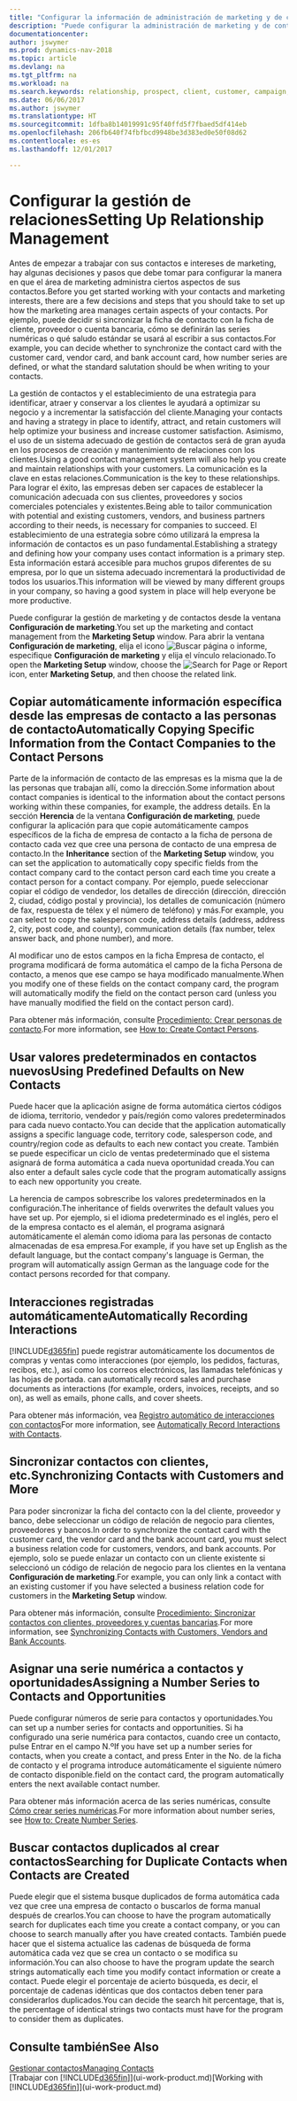 ```yaml
---
title: "Configurar la información de administración de marketing y de contactos"
description: "Puede configurar la administración de marketing y de contacto de Dynamics NAV para optimizar las relaciones con los clientes potenciales o actuales, y mejorar las campañas y las promociones."
documentationcenter: 
author: jswymer
ms.prod: dynamics-nav-2018
ms.topic: article
ms.devlang: na
ms.tgt_pltfrm: na
ms.workload: na
ms.search.keywords: relationship, prospect, client, customer, campaign, promo
ms.date: 06/06/2017
ms.author: jswymer
ms.translationtype: HT
ms.sourcegitcommit: 1dfba8b14019991c95f40ffd5f7fbaed5df414eb
ms.openlocfilehash: 206fb640f74fbfbcd9948be3d383ed0e50f08d62
ms.contentlocale: es-es
ms.lasthandoff: 12/01/2017

---
```

# <a name="setting-up-relationship-management"></a><span data-ttu-id="ee056-103">Configurar la gestión de relaciones</span><span class="sxs-lookup"><span data-stu-id="ee056-103">Setting Up Relationship Management</span></span>
<span data-ttu-id="ee056-104">Antes de empezar a trabajar con sus contactos e intereses de marketing, hay algunas decisiones y pasos que debe tomar para configurar la manera en que el área de marketing administra ciertos aspectos de sus contactos.</span><span class="sxs-lookup"><span data-stu-id="ee056-104">Before you get started working with your contacts and marketing interests, there are a few decisions and steps that you should take to set up how the marketing area manages certain aspects of your contacts.</span></span> <span data-ttu-id="ee056-105">Por ejemplo, puede decidir si sincronizar la ficha de contacto con la ficha de cliente, proveedor o cuenta bancaria, cómo se definirán las series numéricas o qué saludo estándar se usará al escribir a sus contactos.</span><span class="sxs-lookup"><span data-stu-id="ee056-105">For example, you can decide whether to synchronize the contact card with the customer card, vendor card, and bank account card, how number series are defined, or what the standard salutation should be when writing to your contacts.</span></span>

<span data-ttu-id="ee056-106">La gestión de contactos y el establecimiento de una estrategia para identificar, atraer y conservar a los clientes le ayudará a optimizar su negocio y a incrementar la satisfacción del cliente.</span><span class="sxs-lookup"><span data-stu-id="ee056-106">Managing your contacts and having a strategy in place to identify, attract, and retain customers will help optimize your business and increase customer satisfaction.</span></span> <span data-ttu-id="ee056-107">Asimismo, el uso de un sistema adecuado de gestión de contactos será de gran ayuda en los procesos de creación y mantenimiento de relaciones con los clientes.</span><span class="sxs-lookup"><span data-stu-id="ee056-107">Using a good contact management system will also help you create and maintain relationships with your customers.</span></span> <span data-ttu-id="ee056-108">La comunicación es la clave en estas relaciones.</span><span class="sxs-lookup"><span data-stu-id="ee056-108">Communication is the key to these relationships.</span></span> <span data-ttu-id="ee056-109">Para lograr el éxito, las empresas deben ser capaces de establecer la comunicación adecuada con sus clientes, proveedores y socios comerciales potenciales y existentes.</span><span class="sxs-lookup"><span data-stu-id="ee056-109">Being able to tailor communication with potential and existing customers, vendors, and business partners according to their needs, is necessary for companies to succeed.</span></span> <span data-ttu-id="ee056-110">El establecimiento de una estrategia sobre cómo utilizará la empresa la información de contactos es un paso fundamental.</span><span class="sxs-lookup"><span data-stu-id="ee056-110">Establishing a strategy and defining how your company uses contact information is a primary step.</span></span> <span data-ttu-id="ee056-111">Esta información estará accesible para muchos grupos diferentes de su empresa, por lo que un sistema adecuado incrementará la productividad de todos los usuarios.</span><span class="sxs-lookup"><span data-stu-id="ee056-111">This information will be viewed by many different groups in your company, so having a good system in place will help everyone be more productive.</span></span>

<span data-ttu-id="ee056-112">Puede configurar la gestión de marketing y de contactos desde la ventana **Configuración de marketing**.</span><span class="sxs-lookup"><span data-stu-id="ee056-112">You set up the marketing and contact management from the **Marketing Setup** window.</span></span> <span data-ttu-id="ee056-113">Para abrir la ventana **Configuración de marketing**, elija el icono ![Buscar página o informe](media/ui-search/search_small.png "icono Buscar página o informe"), especifique **Configuración de marketing** y elija el vínculo relacionado.</span><span class="sxs-lookup"><span data-stu-id="ee056-113">To open the **Marketing Setup** window, choose the ![Search for Page or Report](media/ui-search/search_small.png "Search for Page or Report icon") icon, enter **Marketing Setup**, and then choose the related link.</span></span>

## <a name="automatically-copying-specific-information-from-the-contact-companies-to-the-contact-persons"></a><span data-ttu-id="ee056-114">Copiar automáticamente información específica desde las empresas de contacto a las personas de contacto</span><span class="sxs-lookup"><span data-stu-id="ee056-114">Automatically Copying Specific Information from the Contact Companies to the Contact Persons</span></span>
<span data-ttu-id="ee056-115">Parte de la información de contacto de las empresas es la misma que la de las personas que trabajan allí, como la dirección.</span><span class="sxs-lookup"><span data-stu-id="ee056-115">Some information about contact companies is identical to the information about the contact persons working within these companies, for example, the address details.</span></span> <span data-ttu-id="ee056-116">En la sección **Herencia** de la ventana **Configuración de marketing**, puede configurar la aplicación para que copie automáticamente campos específicos de la ficha de empresa de contacto a la ficha de persona de contacto cada vez que cree una persona de contacto de una empresa de contacto.</span><span class="sxs-lookup"><span data-stu-id="ee056-116">In the **Inheritance** section of the **Marketing Setup** window, you can set the application to automatically copy specific fields from the contact company card to the contact person card each time you create a contact person for a contact company.</span></span> <span data-ttu-id="ee056-117">Por ejemplo, puede seleccionar copiar el código de vendedor, los detalles de dirección (dirección, dirección 2, ciudad, código postal y provincia), los detalles de comunicación (número de fax, respuesta de télex y el número de teléfono) y más.</span><span class="sxs-lookup"><span data-stu-id="ee056-117">For example, you can select to copy the salesperson code, address details (address, address 2, city, post code, and county), communication details (fax number, telex answer back, and phone number), and more.</span></span>

<span data-ttu-id="ee056-118">Al modificar uno de estos campos en la ficha Empresa de contacto, el programa modificará de forma automática el campo de la ficha Persona de contacto, a menos que ese campo se haya modificado manualmente.</span><span class="sxs-lookup"><span data-stu-id="ee056-118">When you modify one of these fields on the contact company card, the program will automatically modify the field on the contact person card (unless you have manually modified the field on the contact person card).</span></span>

<span data-ttu-id="ee056-119">Para obtener más información, consulte [Procedimiento: Crear personas de contacto](marketing-how-create-contact-persons.md).</span><span class="sxs-lookup"><span data-stu-id="ee056-119">For more information, see [How to: Create Contact Persons](marketing-how-create-contact-persons.md).</span></span>

## <a name="using-predefined-defaults-on-new-contacts"></a><span data-ttu-id="ee056-120">Usar valores predeterminados en contactos nuevos</span><span class="sxs-lookup"><span data-stu-id="ee056-120">Using Predefined Defaults on New Contacts</span></span>
<span data-ttu-id="ee056-121">Puede hacer que la aplicación asigne de forma automática ciertos códigos de idioma, territorio, vendedor y país/región como valores predeterminados para cada nuevo contacto.</span><span class="sxs-lookup"><span data-stu-id="ee056-121">You can decide that the application automatically assigns a specific language code, territory code, salesperson code, and country/region code as defaults to each new contact you create.</span></span> <span data-ttu-id="ee056-122">También se puede especificar un ciclo de ventas predeterminado que el sistema asignará de forma automática a cada nueva oportunidad creada.</span><span class="sxs-lookup"><span data-stu-id="ee056-122">You can also enter a default sales cycle code that the program automatically assigns to each new opportunity you create.</span></span>

<span data-ttu-id="ee056-123">La herencia de campos sobrescribe los valores predeterminados en la configuración.</span><span class="sxs-lookup"><span data-stu-id="ee056-123">The inheritance of fields overwrites the default values you have set up.</span></span> <span data-ttu-id="ee056-124">Por ejemplo, si el idioma predeterminado es el inglés, pero el de la empresa contacto es el alemán, el programa asignará automáticamente el alemán como idioma para las personas de contacto almacenadas de esa empresa.</span><span class="sxs-lookup"><span data-stu-id="ee056-124">For example, if you have set up English as the default language, but the contact company's language is German, the program will automatically assign German as the language code for the contact persons recorded for that company.</span></span>

<!--You can also setup a default salutation that the program automatically assigns to your contacts. You can use these salutations in your interaction template attachments (for example, Microsoft Word documents). When setting up a default salutation, you can enter a salutation text and a salutation format. For example, if the salutation text is Dear, and the salutation format is Salutation Text + Title + Name, the program will automatically enter Dear Mr. John Smith as a salutation for a contact called John Smith.-->

## <a name="automatically-recording-interactions"></a><span data-ttu-id="ee056-125">Interacciones registradas automáticamente</span><span class="sxs-lookup"><span data-stu-id="ee056-125">Automatically Recording Interactions</span></span>
[!INCLUDE[d365fin](includes/d365fin_md.md)]<span data-ttu-id="ee056-126"> puede registrar automáticamente los documentos de compras y ventas como interacciones (por ejemplo, los pedidos, facturas, recibos, etc.), así como los correos electrónicos, las llamadas telefónicas y las hojas de portada.</span><span class="sxs-lookup"><span data-stu-id="ee056-126"> can automatically record sales and purchase documents as interactions (for example, orders, invoices, receipts, and so on), as well as emails, phone calls, and cover sheets.</span></span>

<span data-ttu-id="ee056-127">Para obtener más información, vea [Registro automático de interacciones con contactos](marketing-auto-record-interactions.md)</span><span class="sxs-lookup"><span data-stu-id="ee056-127">For more information, see [Automatically Record Interactions with Contacts](marketing-auto-record-interactions.md).</span></span>

## <a name="synchronizing-contacts-with-customers-and-more"></a><span data-ttu-id="ee056-128">Sincronizar contactos con clientes, etc.</span><span class="sxs-lookup"><span data-stu-id="ee056-128">Synchronizing Contacts with Customers and More</span></span>
<span data-ttu-id="ee056-129">Para poder sincronizar la ficha del contacto con la del cliente, proveedor y banco, debe seleccionar un código de relación de negocio para clientes, proveedores y bancos.</span><span class="sxs-lookup"><span data-stu-id="ee056-129">In order to synchronize the contact card with the customer card, the vendor card and the bank account card, you must select a business relation code for customers, vendors, and bank accounts.</span></span> <span data-ttu-id="ee056-130">Por ejemplo, solo se puede enlazar un contacto con un cliente existente si seleccionó un código de relación de negocio para los clientes en la ventana **Configuración de marketing**.</span><span class="sxs-lookup"><span data-stu-id="ee056-130">For example, you can only link a contact with an existing customer if you have selected a business relation code for customers in the **Marketing Setup** window.</span></span>

<span data-ttu-id="ee056-131">Para obtener más información, consulte [Procedimiento: Sincronizar contactos con clientes, proveedores y cuentas bancarias](marketing-synchronize-contacts-customers-vendors-bank-accounts.md).</span><span class="sxs-lookup"><span data-stu-id="ee056-131">For more information, see [Synchronizing Contacts with Customers, Vendors and Bank Accounts](marketing-synchronize-contacts-customers-vendors-bank-accounts.md).</span></span>

## <a name="assigning-a-number-series-to-contacts-and-opportunities"></a><span data-ttu-id="ee056-132">Asignar una serie numérica a contactos y oportunidades</span><span class="sxs-lookup"><span data-stu-id="ee056-132">Assigning a Number Series to Contacts and Opportunities</span></span>
<span data-ttu-id="ee056-133">Puede configurar números de serie para contactos y oportunidades.</span><span class="sxs-lookup"><span data-stu-id="ee056-133">You can set up a number series for contacts and opportunities.</span></span> <span data-ttu-id="ee056-134">Si ha configurado una serie numérica para contactos, cuando cree un contacto, pulse Entrar en el campo N.º</span><span class="sxs-lookup"><span data-stu-id="ee056-134">If you have set up a number series for contacts, when you create a contact, and press Enter in the No.</span></span> <span data-ttu-id="ee056-135">de la ficha de contacto y el programa introduce automáticamente el siguiente número de contacto disponible.</span><span class="sxs-lookup"><span data-stu-id="ee056-135">field on the contact card, the program automatically enters the next available contact number.</span></span>

<span data-ttu-id="ee056-136">Para obtener más información acerca de las series numéricas, consulte [Cómo crear series numéricas](ui-create-number-series.md).</span><span class="sxs-lookup"><span data-stu-id="ee056-136">For more information about number series, see [How to: Create Number Series](ui-create-number-series.md).</span></span>

## <a name="searching-for-duplicate-contacts-when-contacts-are-created"></a><span data-ttu-id="ee056-137">Buscar contactos duplicados al crear contactos</span><span class="sxs-lookup"><span data-stu-id="ee056-137">Searching for Duplicate Contacts when Contacts are Created</span></span>
<span data-ttu-id="ee056-138">Puede elegir que el sistema busque duplicados de forma automática cada vez que cree una empresa de contacto o buscarlos de forma manual después de crearlos.</span><span class="sxs-lookup"><span data-stu-id="ee056-138">You can choose to have the program automatically search for duplicates each time you create a contact company, or you can choose to search manually after you have created contacts.</span></span> <span data-ttu-id="ee056-139">También puede hacer que el sistema actualice las cadenas de búsqueda de forma automática cada vez que se crea un contacto o se modifica su información.</span><span class="sxs-lookup"><span data-stu-id="ee056-139">You can also choose to have the program update the search strings automatically each time you modify contact information or create a contact.</span></span> <span data-ttu-id="ee056-140">Puede elegir el porcentaje de acierto búsqueda, es decir, el porcentaje de cadenas idénticas que dos contactos deben tener para considerarlos duplicados.</span><span class="sxs-lookup"><span data-stu-id="ee056-140">You can decide the search hit percentage, that is, the percentage of identical strings two contacts must have for the program to consider them as duplicates.</span></span>

## <a name="see-also"></a><span data-ttu-id="ee056-141">Consulte también</span><span class="sxs-lookup"><span data-stu-id="ee056-141">See Also</span></span>
[<span data-ttu-id="ee056-142">Gestionar contactos</span><span class="sxs-lookup"><span data-stu-id="ee056-142">Managing Contacts</span></span>](marketing-contacts.md)  
<span data-ttu-id="ee056-143">[Trabajar con [!INCLUDE[d365fin](includes/d365fin_md.md)]](ui-work-product.md)</span><span class="sxs-lookup"><span data-stu-id="ee056-143">[Working with [!INCLUDE[d365fin](includes/d365fin_md.md)]](ui-work-product.md)</span></span>  

